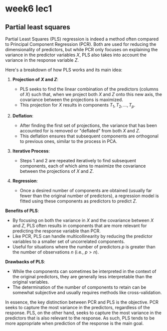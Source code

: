# week6 lec1

## Partial least squares

Partial Least Squares (PLS) regression is indeed a method often compared to Principal Component Regression (PCR). Both are used for reducing the dimensionality of predictors, but while PCR only focuses on explaining the variance in the predictor variables $X$, PLS also takes into account the variance in the response variable $Z$.

Here's a breakdown of how PLS works and its main idea:

1. **Projection of $X$ and $Z$**:
    - PLS seeks to find the linear combination of the predictors (columns of $X$) such that, when we project both $X$ and $Z$ onto this new axis, the covariance between the projections is maximized.
    - This projection for $X$ results in components $T_1, T_2, ... , T_p$.

2. **Deflation**:
    - After finding the first set of projections, the variance that has been accounted for is removed or "deflated" from both $X$ and $Z$.
    - This deflation ensures that subsequent components are orthogonal to previous ones, similar to the process in PCA.

3. **Iterative Process**:
    - Steps 1 and 2 are repeated iteratively to find subsequent components, each of which aims to maximize the covariance between the projections of $X$ and $Z$.

4. **Regression**:
    - Once a desired number of components are obtained (usually far fewer than the original number of predictors), a regression model is fitted using these components as predictors to predict $Z$.

**Benefits of PLS**:
- By focusing on both the variance in $X$ and the covariance between $X$ and $Z$, PLS often results in components that are more relevant for predicting the response variable than PCR.
- Like PCR, PLS can handle multicollinearity by reducing the predictor variables to a smaller set of uncorrelated components.
- Useful for situations where the number of predictors $p$ is greater than the number of observations $n$ (i.e., $p > n$).

**Drawbacks of PLS**:
- While the components can sometimes be interpreted in the context of the original predictors, they are generally less interpretable than the original variables.
- The determination of the number of components to retain can be somewhat subjective and usually requires methods like cross-validation.

In essence, the key distinction between PCR and PLS is the objective. PCR seeks to capture the most variance in the predictors, regardless of the response. PLS, on the other hand, seeks to capture the most variance in the predictors that is also relevant to the response. As such, PLS tends to be more appropriate when prediction of the response is the main goal.